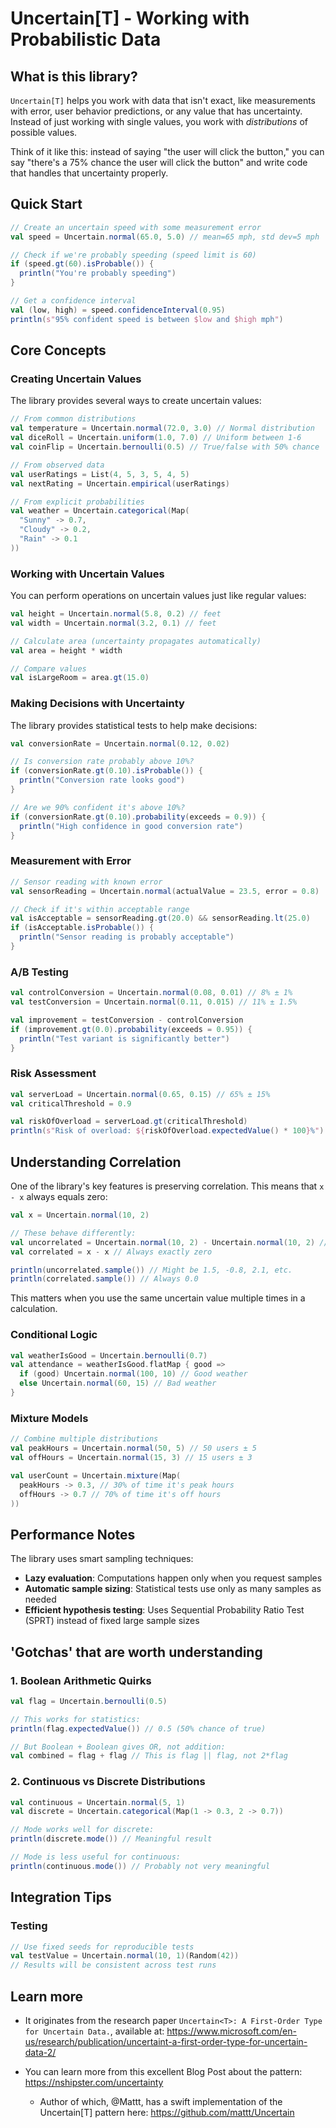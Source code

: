 # Uncertain[T] - Working with Probabilistic Data

## What is this library?

`Uncertain[T]` helps you work with data that isn't exact, like measurements with error, user behavior predictions, or
any value that has uncertainty. Instead of just working with single values, you work with *distributions* of possible
values.

Think of it like this: instead of saying "the user will click the button," you can say "there's a 75% chance the user
will click the button" and write code that handles that uncertainty properly.

## Quick Start

```scala 3
// Create an uncertain speed with some measurement error
val speed = Uncertain.normal(65.0, 5.0) // mean=65 mph, std dev=5 mph

// Check if we're probably speeding (speed limit is 60)
if (speed.gt(60).isProbable()) {
  println("You're probably speeding")
}

// Get a confidence interval
val (low, high) = speed.confidenceInterval(0.95)
println(s"95% confident speed is between $low and $high mph")
```

## Core Concepts

### Creating Uncertain Values

The library provides several ways to create uncertain values:

```scala 3
// From common distributions
val temperature = Uncertain.normal(72.0, 3.0) // Normal distribution
val diceRoll = Uncertain.uniform(1.0, 7.0) // Uniform between 1-6
val coinFlip = Uncertain.bernoulli(0.5) // True/false with 50% chance

// From observed data
val userRatings = List(4, 5, 3, 5, 4, 5)
val nextRating = Uncertain.empirical(userRatings)

// From explicit probabilities
val weather = Uncertain.categorical(Map(
  "Sunny" -> 0.7,
  "Cloudy" -> 0.2,
  "Rain" -> 0.1
))
```

### Working with Uncertain Values

You can perform operations on uncertain values just like regular values:

```scala 3
val height = Uncertain.normal(5.8, 0.2) // feet
val width = Uncertain.normal(3.2, 0.1) // feet

// Calculate area (uncertainty propagates automatically)
val area = height * width

// Compare values
val isLargeRoom = area.gt(15.0)
```

### Making Decisions with Uncertainty

The library provides statistical tests to help make decisions:

```scala 3
val conversionRate = Uncertain.normal(0.12, 0.02)

// Is conversion rate probably above 10%?
if (conversionRate.gt(0.10).isProbable()) {
  println("Conversion rate looks good")
}

// Are we 90% confident it's above 10%?
if (conversionRate.gt(0.10).probability(exceeds = 0.9)) {
  println("High confidence in good conversion rate")
}
```

### Measurement with Error

```scala 3
// Sensor reading with known error
val sensorReading = Uncertain.normal(actualValue = 23.5, error = 0.8)

// Check if it's within acceptable range
val isAcceptable = sensorReading.gt(20.0) && sensorReading.lt(25.0)
if (isAcceptable.isProbable()) {
  println("Sensor reading is probably acceptable")
}
```

### A/B Testing

```scala 3
val controlConversion = Uncertain.normal(0.08, 0.01) // 8% ± 1%
val testConversion = Uncertain.normal(0.11, 0.015) // 11% ± 1.5%

val improvement = testConversion - controlConversion
if (improvement.gt(0.0).probability(exceeds = 0.95)) {
  println("Test variant is significantly better")
}
```

### Risk Assessment

```scala 3
val serverLoad = Uncertain.normal(0.65, 0.15) // 65% ± 15%
val criticalThreshold = 0.9

val riskOfOverload = serverLoad.gt(criticalThreshold)
println(s"Risk of overload: ${riskOfOverload.expectedValue() * 100}%")
```

## Understanding Correlation

One of the library's key features is preserving correlation. This means that `x - x` always equals zero:

```scala 3
val x = Uncertain.normal(10, 2)

// These behave differently:
val uncorrelated = Uncertain.normal(10, 2) - Uncertain.normal(10, 2) // Not always zero!
val correlated = x - x // Always exactly zero

println(uncorrelated.sample()) // Might be 1.5, -0.8, 2.1, etc.
println(correlated.sample()) // Always 0.0
```

This matters when you use the same uncertain value multiple times in a calculation.

### Conditional Logic

```scala 3
val weatherIsGood = Uncertain.bernoulli(0.7)
val attendance = weatherIsGood.flatMap { good =>
  if (good) Uncertain.normal(100, 10) // Good weather
  else Uncertain.normal(60, 15) // Bad weather
}
```

### Mixture Models

```scala 3
// Combine multiple distributions
val peakHours = Uncertain.normal(50, 5) // 50 users ± 5
val offHours = Uncertain.normal(15, 3) // 15 users ± 3

val userCount = Uncertain.mixture(Map(
  peakHours -> 0.3, // 30% of time it's peak hours
  offHours -> 0.7 // 70% of time it's off hours
))
```

## Performance Notes

The library uses smart sampling techniques:

- **Lazy evaluation**: Computations happen only when you request samples
- **Automatic sample sizing**: Statistical tests use only as many samples as needed
- **Efficient hypothesis testing**: Uses Sequential Probability Ratio Test (SPRT) instead of fixed large sample sizes

## 'Gotchas' that are worth understanding

### 1. Boolean Arithmetic Quirks

```scala 3
val flag = Uncertain.bernoulli(0.5)

// This works for statistics:
println(flag.expectedValue()) // 0.5 (50% chance of true)

// But Boolean + Boolean gives OR, not addition:
val combined = flag + flag // This is flag || flag, not 2*flag
```

### 2. Continuous vs Discrete Distributions

```scala 3
val continuous = Uncertain.normal(5, 1)
val discrete = Uncertain.categorical(Map(1 -> 0.3, 2 -> 0.7))

// Mode works well for discrete:
println(discrete.mode()) // Meaningful result

// Mode is less useful for continuous:
println(continuous.mode()) // Probably not very meaningful
```

## Integration Tips

### Testing

```scala 3
// Use fixed seeds for reproducible tests
val testValue = Uncertain.normal(10, 1)(Random(42))
// Results will be consistent across test runs
```

## Learn more

* It originates from the research paper `Uncertain<T>: A First-Order Type for Uncertain
  Data.`, available
  at: https://www.microsoft.com/en-us/research/publication/uncertaint-a-first-order-type-for-uncertain-data-2/

* You can learn more from this excellent Blog Post about the pattern: https://nshipster.com/uncertainty
    * Author of which, @Mattt, has a swift implementation of the Uncertain[T] pattern
      here: https://github.com/mattt/Uncertain
